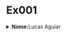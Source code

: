 <html><body>
    <h1>Ex001</h1>
    <details>
    <p><summary><strong>Nome:</strong>Lucas Aguiar </summary> <br>
        <strong>Motivação:</strong> Estabilidade financeira <br>
        <strong>Hobby:</strong><a href="https://pt.uefa.com/">Futebol</a> <br> 
     <details>
    <a href="https://brasilescola.uol.com.br/curiosidades/15-curiosidades-sobre-frio.htm"><Strong>curiosidade:</Strong></a> urinamos mais no frio</p> 
    </details>
    </body></html>
    
